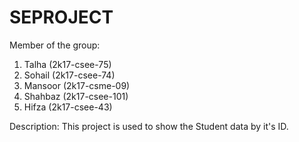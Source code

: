 # SEPROJECT
Member of the group:
1. Talha (2k17-csee-75)
2. Sohail (2k17-csee-74)
3. Mansoor (2k17-csme-09)
4. Shahbaz (2k17-csee-101)
5. Hifza (2k17-csee-43)

Description:
           This project is used to show the Student data by it's ID.
